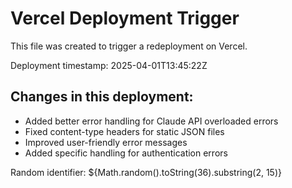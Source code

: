 # Vercel Deployment Trigger

This file was created to trigger a redeployment on Vercel.

Deployment timestamp: 2025-04-01T13:45:22Z

## Changes in this deployment:
- Added better error handling for Claude API overloaded errors
- Fixed content-type headers for static JSON files
- Improved user-friendly error messages
- Added specific handling for authentication errors

Random identifier: ${Math.random().toString(36).substring(2, 15)}